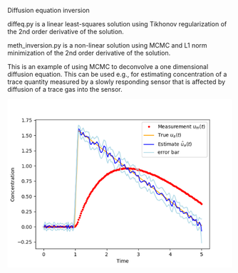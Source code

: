 Diffusion equation inversion

diffeq.py is a linear least-squares solution using Tikhonov regularization of the 2nd order derivative of the solution.

meth_inversion.py is a non-linear solution using MCMC and L1 norm minimization of the 2nd order derivative of the solution.

This is an example of using MCMC to deconvolve a one dimensional diffusion equation. This can be used e.g., for estimating concentration of a trace quantity measured by a slowly responding sensor that is affected by diffusion of a trace gas into the sensor.

<img src="example2.png"/>
